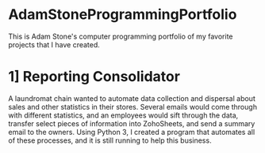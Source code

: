# AdamStoneProgrammingPortfolio
This is Adam Stone's computer programming portfolio of my favorite projects that I have created.

# 1] Reporting Consolidator

A laundromat chain wanted to automate data collection and dispersal about sales and other statistics in their stores. Several emails would come through with different statistics, and an employees would sift through the data, transfer select pieces of information into ZohoSheets, and send a summary email to the owners. Using Python 3, I created a program that automates all of these processes, and it is still running to help this business.
